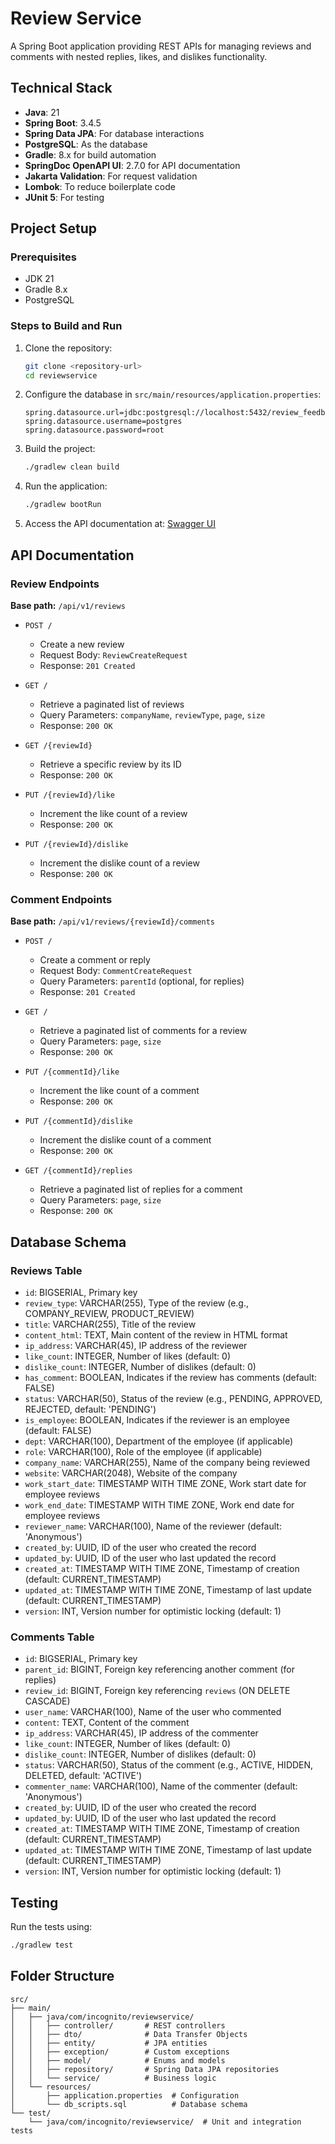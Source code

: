 # Review Service

A Spring Boot application providing REST APIs for managing reviews and comments with nested replies, likes, and dislikes functionality.

## Technical Stack

- **Java**: 21
- **Spring Boot**: 3.4.5
- **Spring Data JPA**: For database interactions
- **PostgreSQL**: As the database
- **Gradle**: 8.x for build automation
- **SpringDoc OpenAPI UI**: 2.7.0 for API documentation
- **Jakarta Validation**: For request validation
- **Lombok**: To reduce boilerplate code
- **JUnit 5**: For testing

## Project Setup

### Prerequisites

- JDK 21
- Gradle 8.x
- PostgreSQL

### Steps to Build and Run

1. Clone the repository:
   ```bash
   git clone <repository-url>
   cd reviewservice
   ```

2. Configure the database in `src/main/resources/application.properties`:
   ```properties
   spring.datasource.url=jdbc:postgresql://localhost:5432/review_feedback_db
   spring.datasource.username=postgres
   spring.datasource.password=root
   ```

3. Build the project:
   ```bash
   ./gradlew clean build
   ```

4. Run the application:
   ```bash
   ./gradlew bootRun
   ```

5. Access the API documentation at:
   [Swagger UI](http://localhost:8080/swagger-ui/index.html)

## API Documentation

### Review Endpoints

**Base path:** `/api/v1/reviews`

- `POST /`
  - Create a new review
  - Request Body: `ReviewCreateRequest`
  - Response: `201 Created`

- `GET /`
  - Retrieve a paginated list of reviews
  - Query Parameters: `companyName`, `reviewType`, `page`, `size`
  - Response: `200 OK`

- `GET /{reviewId}`
  - Retrieve a specific review by its ID
  - Response: `200 OK`

- `PUT /{reviewId}/like`
  - Increment the like count of a review
  - Response: `200 OK`

- `PUT /{reviewId}/dislike`
  - Increment the dislike count of a review
  - Response: `200 OK`

### Comment Endpoints

**Base path:** `/api/v1/reviews/{reviewId}/comments`

- `POST /`
  - Create a comment or reply
  - Request Body: `CommentCreateRequest`
  - Query Parameters: `parentId` (optional, for replies)
  - Response: `201 Created`

- `GET /`
  - Retrieve a paginated list of comments for a review
  - Query Parameters: `page`, `size`
  - Response: `200 OK`

- `PUT /{commentId}/like`
  - Increment the like count of a comment
  - Response: `200 OK`

- `PUT /{commentId}/dislike`
  - Increment the dislike count of a comment
  - Response: `200 OK`

- `GET /{commentId}/replies`
  - Retrieve a paginated list of replies for a comment
  - Query Parameters: `page`, `size`
  - Response: `200 OK`

## Database Schema

### Reviews Table

- `id`: BIGSERIAL, Primary key
- `review_type`: VARCHAR(255), Type of the review (e.g., COMPANY_REVIEW, PRODUCT_REVIEW)
- `title`: VARCHAR(255), Title of the review
- `content_html`: TEXT, Main content of the review in HTML format
- `ip_address`: VARCHAR(45), IP address of the reviewer
- `like_count`: INTEGER, Number of likes (default: 0)
- `dislike_count`: INTEGER, Number of dislikes (default: 0)
- `has_comment`: BOOLEAN, Indicates if the review has comments (default: FALSE)
- `status`: VARCHAR(50), Status of the review (e.g., PENDING, APPROVED, REJECTED, default: 'PENDING')
- `is_employee`: BOOLEAN, Indicates if the reviewer is an employee (default: FALSE)
- `dept`: VARCHAR(100), Department of the employee (if applicable)
- `role`: VARCHAR(100), Role of the employee (if applicable)
- `company_name`: VARCHAR(255), Name of the company being reviewed
- `website`: VARCHAR(2048), Website of the company
- `work_start_date`: TIMESTAMP WITH TIME ZONE, Work start date for employee reviews
- `work_end_date`: TIMESTAMP WITH TIME ZONE, Work end date for employee reviews
- `reviewer_name`: VARCHAR(100), Name of the reviewer (default: 'Anonymous')
- `created_by`: UUID, ID of the user who created the record
- `updated_by`: UUID, ID of the user who last updated the record
- `created_at`: TIMESTAMP WITH TIME ZONE, Timestamp of creation (default: CURRENT_TIMESTAMP)
- `updated_at`: TIMESTAMP WITH TIME ZONE, Timestamp of last update (default: CURRENT_TIMESTAMP)
- `version`: INT, Version number for optimistic locking (default: 1)

### Comments Table

- `id`: BIGSERIAL, Primary key
- `parent_id`: BIGINT, Foreign key referencing another comment (for replies)
- `review_id`: BIGINT, Foreign key referencing `reviews` (ON DELETE CASCADE)
- `user_name`: VARCHAR(100), Name of the user who commented
- `content`: TEXT, Content of the comment
- `ip_address`: VARCHAR(45), IP address of the commenter
- `like_count`: INTEGER, Number of likes (default: 0)
- `dislike_count`: INTEGER, Number of dislikes (default: 0)
- `status`: VARCHAR(50), Status of the comment (e.g., ACTIVE, HIDDEN, DELETED, default: 'ACTIVE')
- `commenter_name`: VARCHAR(100), Name of the commenter (default: 'Anonymous')
- `created_by`: UUID, ID of the user who created the record
- `updated_by`: UUID, ID of the user who last updated the record
- `created_at`: TIMESTAMP WITH TIME ZONE, Timestamp of creation (default: CURRENT_TIMESTAMP)
- `updated_at`: TIMESTAMP WITH TIME ZONE, Timestamp of last update (default: CURRENT_TIMESTAMP)
- `version`: INT, Version number for optimistic locking (default: 1)

## Testing

Run the tests using:
```bash
./gradlew test
```

## Folder Structure

```
src/
├── main/
│   ├── java/com/incognito/reviewservice/
│   │   ├── controller/       # REST controllers
│   │   ├── dto/              # Data Transfer Objects
│   │   ├── entity/           # JPA entities
│   │   ├── exception/        # Custom exceptions
│   │   ├── model/            # Enums and models
│   │   ├── repository/       # Spring Data JPA repositories
│   │   └── service/          # Business logic
│   └── resources/
│       ├── application.properties  # Configuration
│       └── db_scripts.sql          # Database schema
└── test/
    └── java/com/incognito/reviewservice/  # Unit and integration tests
```

